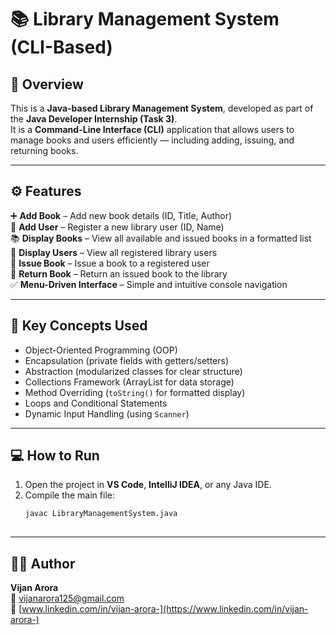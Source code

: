# 📚 Library Management System (CLI-Based)

## 📌 Overview
This is a **Java-based Library Management System**, developed as part of the **Java Developer Internship (Task 3)**.  
It is a **Command-Line Interface (CLI)** application that allows users to manage books and users efficiently — including adding, issuing, and returning books.

---

## ⚙️ Features
➕ **Add Book** – Add new book details (ID, Title, Author)  
👤 **Add User** – Register a new library user (ID, Name)  
📚 **Display Books** – View all available and issued books in a formatted list  
👥 **Display Users** – View all registered library users  
📖 **Issue Book** – Issue a book to a registered user  
🔁 **Return Book** – Return an issued book to the library  
✅ **Menu-Driven Interface** – Simple and intuitive console navigation  

---

## 🧠 Key Concepts Used
- Object-Oriented Programming (OOP)  
- Encapsulation (private fields with getters/setters)  
- Abstraction (modularized classes for clear structure)  
- Collections Framework (ArrayList for data storage)  
- Method Overriding (`toString()` for formatted display)  
- Loops and Conditional Statements  
- Dynamic Input Handling (using `Scanner`)

---

## 💻 How to Run
1. Open the project in **VS Code**, **IntelliJ IDEA**, or any Java IDE.  
2. Compile the main file:  
   ```bash
   javac LibraryManagementSystem.java
 
---

## 🧑‍💻 Author
**Vijan Arora**  
📧 [vijanarora125@gmail.com](mailto:vijanarora125@gmail.com)  
🔗 [www.linkedin.com/in/vijan-arora-](https://www.linkedin.com/in/vijan-arora-)
